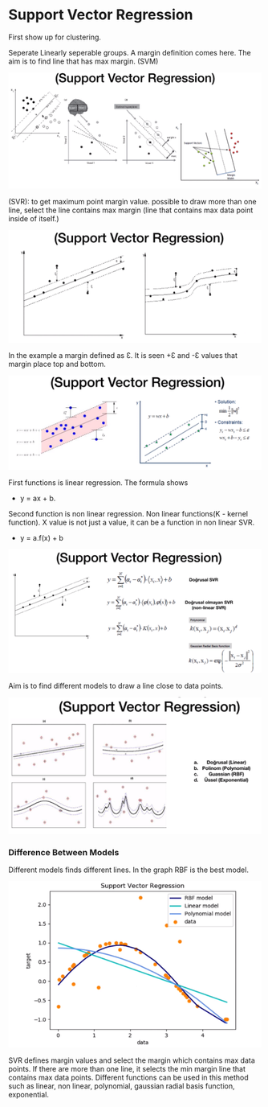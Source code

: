 # Support Vector Regression
First show up for clustering.

Seperate Linearly seperable groups. A margin definition comes here. The aim is to find line that has max margin.  (SVM)

![alt text](https://github.com/erkanfatma/MachineLearning/blob/main/2.Prediction/4.SupportVectorRegression/img/svm_graph.png)

(SVR): to get maximum point margin value. possible to draw more than one line, select the line contains max margin (line that contains max data point inside of itself.)

![alt text](https://github.com/erkanfatma/MachineLearning/blob/main/2.Prediction/4.SupportVectorRegression/img/svr_graph.png)

In the example a margin defined as Ɛ. It is seen +Ɛ and -Ɛ values that margin place top and bottom. 

![alt text](https://github.com/erkanfatma/MachineLearning/blob/main/2.Prediction/4.SupportVectorRegression/img/svr_example.png)

First functions is linear regression. The formula shows 

* y = ax + b.

Second function is non linear regression. Non linear functions(K - kernel function). X value is not just a value, it can be a function in non linear SVR. 

* y = a.f(x) + b

![alt text](https://github.com/erkanfatma/MachineLearning/blob/main/2.Prediction/4.SupportVectorRegression/img/svr_definitions.png)

Aim is to find different models to draw a line close to data points. 

![alt text](https://github.com/erkanfatma/MachineLearning/blob/main/2.Prediction/4.SupportVectorRegression/img/svr_functions.png)

### Difference Between Models
Different models finds different lines. In the graph RBF is the best model. 

![alt text](https://github.com/erkanfatma/MachineLearning/blob/main/2.Prediction/4.SupportVectorRegression/img/svr_models.png)

SVR defines margin values and select the margin which contains max data points. If there are more than one line, it selects the min margin line that contains max data points. Different functions can be used in this method such as linear, non linear, polynomial, gaussian radial basis function, exponential. 
